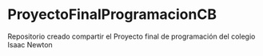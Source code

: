 # ProyectoFinalProgramacionCB
Repositorio creado compartir el Proyecto final de programación del colegio Isaac Newton
